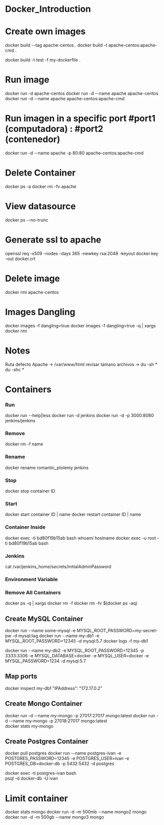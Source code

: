 # Docker_Introduction



# Create own images
docker build --tag apache-centos .
docker build -t apache-centos:apache-cmd .

docker build -t test -f my-dockerfile .

# Run image
docker run -d apache-centos
docker run -d --name apache apache-centos 
docker run -d --name apache apache-centos:apache-cmd

# Run imagen in a specific port #port1 (computadora) : #port2 (contenedor)  
docker run -d --name apache -p 80:80 apache-centos:apache-cmd

# Delete Container
docker ps -a
docker rm -fv apache

# View datasource

docker ps --no-trunc


# Generate ssl to apache

openssl req -x509 -nodes -days 365 -newkey rsa:2048 -keyout docker.key -out docker.crt

# Delete image
docker rmi apache-centos  

# Images Dangling
docker images -f dangling=true
docker images -f dangling=true -q | xargs docker rmi


# Notes

Ruta defecto Apache -> /var/www/html 
revisar tamano archivos -> du -sh *   du -shc *


# Containers
### Run

docker run --help|less
docker run -d jenkins
docker run -d -p 3000:8080 jenkins/jenkins

### Remove
docker rm -f name 

### Rename
docker rename romantic_ptolemy jenkins

### Stop
docker stop container ID

### Start
docker start container ID | name
docker restart container ID | name

### Container Inside

docker exec -ti bd80f19b15ab bash
whoami
hostname
docker exec -u root -ti bd80f19b15ab bash


### Jenkins
cat /var/jenkins_home/secrets/initialAdminPassword

### Environment Variable

### Remove All Containers
docker ps -q | xargs docker rm -f
docker rm -fv $(docker ps -aq)


## Create MySQL Container
docker run --name some-mysql -e MYSQL_ROOT_PASSWORD=my-secret-pw -d mysql:tag
docker run --name my-db1 -e MYSQL_ROOT_PASSWORD=12345 -d mysql:5.7
docker logs -f my-db1      

docker run --name my-db2 -e MYSQL_ROOT_PASSWORD=12345 -p 3333:3306 -e MYSQL_DATABASE=docker -e MYSQL_USER=docker -e MYSQL_PASSWORD=1234  -d mysql:5.7

## Map ports
docker inspect my-db1
"IPAddress": "172.17.0.2"


## Create Mongo Container
docker run -d --name my-mongo -p 27017:27017 mongo:latest
docker run -d --name my-mongo -p 27018:27017 mongo:latest  
docker stats my-mongo


## Create Postgres Container
docker pull postgres
docker run --name postgres-ivan -e POSTGRES_PASSWORD=12345 -e POSTGRES_USER=ivan -e POSTGRES_DB=docker-db -p 5432:5432 -d postgres

docker exec -ti postgres-ivan bash  
psql -d docker-db -U ivan


# Limit container
docker stats mongo
docker run -d -m 500mb --name mongo2 mongo
docker run -d -m 500gb --name mongo3 mongo